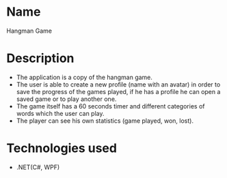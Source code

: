 # Name
Hangman Game

# Description
- The application is a copy of the hangman game.
- The user is able to create a new profile (name with an avatar) in order to save the progress of the games played, if he has a profile he can open a saved 
game or to play another one.
- The game itself has a 60 seconds timer and different categories of words which the user can play.
- The player can see his own statistics (game played, won, lost).

# Technologies used
- .NET(C#, WPF) 

